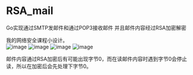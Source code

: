 # RSA_mail
Go实现通过SMTP发邮件和通过POP3接收邮件 并且邮件内容经过RSA加密解密

我的网络安全课程小设计。<br>
![image](https://user-images.githubusercontent.com/87610378/206225741-1427b090-78e1-41b2-85ca-b35ec8888ca6.png)
![image](https://user-images.githubusercontent.com/87610378/206225796-2bfabf26-d467-4b2d-b1aa-0814a032c504.png)
![image](https://user-images.githubusercontent.com/87610378/206225824-a02948bf-b677-4d39-a2eb-d7383dc87e49.png)
![image](https://user-images.githubusercontent.com/87610378/206225851-1d6a9b1c-5e04-43d8-94d4-0b9e9a898553.png)

邮件内容通过RSA加密后有可能出现字节0，而在读邮件内容时遇到字节0会停止读，所以在加密后会先处理下字节0。
